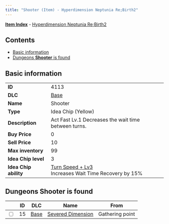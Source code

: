 ```yaml
---
title: "Shooter (Item) - Hyperdimension Neptunia Re;Birth2"
---
```


[**Item Index**](/neptunia/rb2/item/index.html) - [Hyperdimension Neptunia Re;Birth2](/neptunia/rb2)

## Contents

- [Basic information](#basic-information)
- [Dungeons **Shooter** is found](#dungeons-shooter-is-found)

## Basic information

|   |   |
| -- | -- |
| **ID** | 4113 |
| **DLC** | [Base](/neptunia/rb2/dlc/0-base.html) |
| **Name** | Shooter |
| **Type** | Idea Chip (Yellow) |
| **Description** | Act Fast Lv.1 Decreases the wait time between turns. |
| **Buy Price** | 0 |
| **Sell Price** | 10 |
| **Max inventory** | 99 |
| **Idea Chip level** | 3 |
| **Idea Chip ability** | [Turn Speed + Lv3](/neptunia/rb2/ability/0-9512-turn-speed-lv3.html)<br />Increases Wait Time Recovery by 15% |

## Dungeons **Shooter** is found

|    | ID | DLC | Name | From |
| -- | -- | --- | ---- | ---- |
| <input type="checkbox" id="rb2-dungeon-0-15" class="trackbox" /> | 15 | [Base](/neptunia/rb2/dlc/0-base.html) | [Severed Dimension](/neptunia/rb2/dungeon/0-15-severed-dimension.html) | Gathering point |